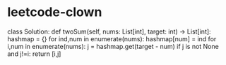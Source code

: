 # leetcode-clown
class Solution:
    def twoSum(self, nums: List[int], target: int) -> List[int]:
        hashmap = {}
        for ind,num in enumerate(nums):
            hashmap[num] = ind
        for i,num in enumerate(nums):
            j = hashmap.get(target - num)
            if j is not None and j!=i:
                return [i,j]
